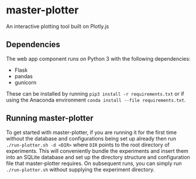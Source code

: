 # master-plotter
An interactive plotting tool built on Plotly.js

## Dependencies
The web app component runs on Python 3 with the following dependencies:
* Flask
* pandas
* gunicorn

These can be installed by running `pip3 install -r requirements.txt`
or if using the Anaconda environment `conda install --file requirements.txt`.

## Running master-plotter
To get started with master-plotter, if you are running it for the first time
without the database and configurations being set up already then
run `./run-plotter.sh -d <DIR>` where `DIR` points to the root directory of experiments.
This will conveniently bundle the experiments and insert them into an SQLite database
and set up the directory structure and configuration file that master-plotter requires.
On subsequent runs, you can simply run `./run-plotter.sh` without supplying the experiment directory.